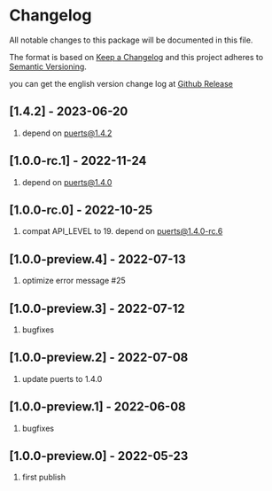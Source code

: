 # Changelog
All notable changes to this package will be documented in this file.

The format is based on [Keep a Changelog](http://keepachangelog.com/en/1.0.0/)
and this project adheres to [Semantic Versioning](http://semver.org/spec/v2.0.0.html).

you can get the english version change log at [Github Release](https://github.com/Tencent/puerts/releases)

## [1.4.2] - 2023-06-20
1. depend on puerts@1.4.2

## [1.0.0-rc.1] - 2022-11-24
1. depend on puerts@1.4.0

## [1.0.0-rc.0] - 2022-10-25
1. compat API_LEVEL to 19. depend on puerts@1.4.0-rc.6

## [1.0.0-preview.4] - 2022-07-13
1. optimize error message #25

## [1.0.0-preview.3] - 2022-07-12
1. bugfixes

## [1.0.0-preview.2] - 2022-07-08
1. update puerts to 1.4.0

## [1.0.0-preview.1] - 2022-06-08
1. bugfixes

## [1.0.0-preview.0] - 2022-05-23
1. first publish
